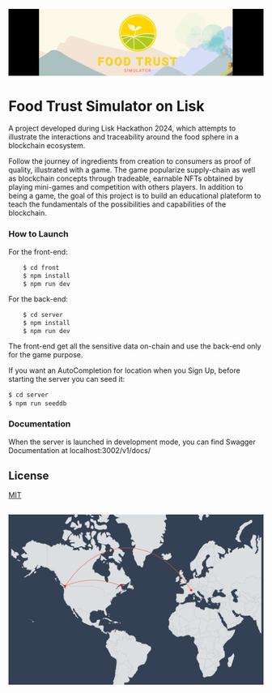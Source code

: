 ![Banner](./front/public/images/banner.png)

# Food Trust Simulator on Lisk

A project developed during Lisk Hackathon 2024, which attempts to illustrate the interactions and traceability around the food sphere in a blockchain ecosystem.

Follow the journey of ingredients from creation to consumers as proof of quality, illustrated with a game. The game popularize supply-chain as well as blockchain concepts through tradeable, earnable
NFTs obtained by playing mini-games and competition with others players.
In addition to being a game, the goal of this project is to build an educational plateform to teach the fundamentals of the possibilities and capabilities of the blockchain.

### How to Launch

For the front-end:
```
	$ cd front
	$ npm install
	$ npm run dev
```

For the back-end:
```
	$ cd server
	$ npm install
	$ npm run dev
```

The front-end get all the sensitive data on-chain and use the back-end only for the game purpose. 

If you want an AutoCompletion for location when you Sign Up, before starting the server you can seed it:

```bash
$ cd server
$ npm run seeddb
```

### Documentation

When the server is launched in development mode, you can find Swagger Documentation at localhost:3002/v1/docs/


## License
[MIT](https://choosealicense.com/licenses/mit/)

##

![Transactions](./front/public/images/transactions.png)